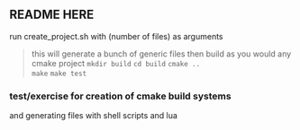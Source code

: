 ## README HERE
run create_project.sh with (number of files) as arguments
> this will generate a bunch of generic files 
then build as you would any cmake project
` mkdir build ` 
` cd build ` 
` cmake .. `  
` make ` 
` make test ` 

### test/exercise for creation of cmake build systems
and generating files with shell scripts and lua 

